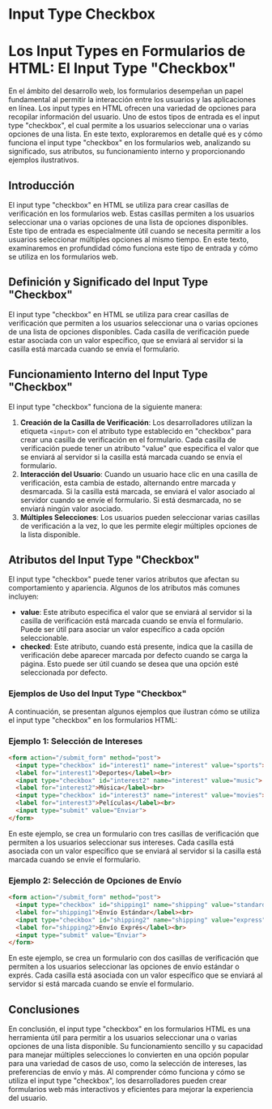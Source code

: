 # Input Type Checkbox

# Los Input Types en Formularios de HTML: El Input Type "Checkbox"

En el ámbito del desarrollo web, los formularios desempeñan un papel fundamental al permitir la interacción entre los usuarios y las aplicaciones en línea. Los input types en HTML ofrecen una variedad de opciones para recopilar información del usuario. Uno de estos tipos de entrada es el input type "checkbox", el cual permite a los usuarios seleccionar una o varias opciones de una lista. En este texto, exploraremos en detalle qué es y cómo funciona el input type "checkbox" en los formularios web, analizando su significado, sus atributos, su funcionamiento interno y proporcionando ejemplos ilustrativos.

## Introducción

El input type "checkbox" en HTML se utiliza para crear casillas de verificación en los formularios web. Estas casillas permiten a los usuarios seleccionar una o varias opciones de una lista de opciones disponibles. Este tipo de entrada es especialmente útil cuando se necesita permitir a los usuarios seleccionar múltiples opciones al mismo tiempo. En este texto, examinaremos en profundidad cómo funciona este tipo de entrada y cómo se utiliza en los formularios web.

## Definición y Significado del Input Type "Checkbox"

El input type "checkbox" en HTML se utiliza para crear casillas de verificación que permiten a los usuarios seleccionar una o varias opciones de una lista de opciones disponibles. Cada casilla de verificación puede estar asociada con un valor específico, que se enviará al servidor si la casilla está marcada cuando se envía el formulario.

## Funcionamiento Interno del Input Type "Checkbox"

El input type "checkbox" funciona de la siguiente manera:

1. **Creación de la Casilla de Verificación**: Los desarrolladores utilizan la etiqueta `<input>` con el atributo type establecido en "checkbox" para crear una casilla de verificación en el formulario. Cada casilla de verificación puede tener un atributo "value" que especifica el valor que se enviará al servidor si la casilla está marcada cuando se envía el formulario.
2. **Interacción del Usuario**: Cuando un usuario hace clic en una casilla de verificación, esta cambia de estado, alternando entre marcada y desmarcada. Si la casilla está marcada, se enviará el valor asociado al servidor cuando se envíe el formulario. Si está desmarcada, no se enviará ningún valor asociado.
3. **Múltiples Selecciones**: Los usuarios pueden seleccionar varias casillas de verificación a la vez, lo que les permite elegir múltiples opciones de la lista disponible.

## Atributos del Input Type "Checkbox"

El input type "checkbox" puede tener varios atributos que afectan su comportamiento y apariencia. Algunos de los atributos más comunes incluyen:

- **value**: Este atributo especifica el valor que se enviará al servidor si la casilla de verificación está marcada cuando se envía el formulario. Puede ser útil para asociar un valor específico a cada opción seleccionable.
- **checked**: Este atributo, cuando está presente, indica que la casilla de verificación debe aparecer marcada por defecto cuando se carga la página. Esto puede ser útil cuando se desea que una opción esté seleccionada por defecto.

### Ejemplos de Uso del Input Type "Checkbox"

A continuación, se presentan algunos ejemplos que ilustran cómo se utiliza el input type "checkbox" en los formularios HTML:

### Ejemplo 1: Selección de Intereses

```html
<form action="/submit_form" method="post">
  <input type="checkbox" id="interest1" name="interest" value="sports">
  <label for="interest1">Deportes</label><br>
  <input type="checkbox" id="interest2" name="interest" value="music">
  <label for="interest2">Música</label><br>
  <input type="checkbox" id="interest3" name="interest" value="movies">
  <label for="interest3">Películas</label><br>
  <input type="submit" value="Enviar">
</form>

```

En este ejemplo, se crea un formulario con tres casillas de verificación que permiten a los usuarios seleccionar sus intereses. Cada casilla está asociada con un valor específico que se enviará al servidor si la casilla está marcada cuando se envíe el formulario.

### Ejemplo 2: Selección de Opciones de Envío

```html
<form action="/submit_form" method="post">
  <input type="checkbox" id="shipping1" name="shipping" value="standard">
  <label for="shipping1">Envío Estándar</label><br>
  <input type="checkbox" id="shipping2" name="shipping" value="express">
  <label for="shipping2">Envío Exprés</label><br>
  <input type="submit" value="Enviar">
</form>

```

En este ejemplo, se crea un formulario con dos casillas de verificación que permiten a los usuarios seleccionar las opciones de envío estándar o exprés. Cada casilla está asociada con un valor específico que se enviará al servidor si está marcada cuando se envíe el formulario.

## Conclusiones

En conclusión, el input type "checkbox" en los formularios HTML es una herramienta útil para permitir a los usuarios seleccionar una o varias opciones de una lista disponible. Su funcionamiento sencillo y su capacidad para manejar múltiples selecciones lo convierten en una opción popular para una variedad de casos de uso, como la selección de intereses, las preferencias de envío y más. Al comprender cómo funciona y cómo se utiliza el input type "checkbox", los desarrolladores pueden crear formularios web más interactivos y eficientes para mejorar la experiencia del usuario.